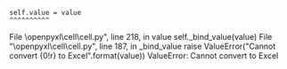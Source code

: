     self.value = value
    ^^^^^^^^^^
  File \openpyxl\cell\cell.py", line 218, in value
    self._bind_value(value)
  File "\openpyxl\cell\cell.py", line 187, in _bind_value
    raise ValueError("Cannot convert {0!r} to Excel".format(value))
ValueError: Cannot convert <NA> to Excel
